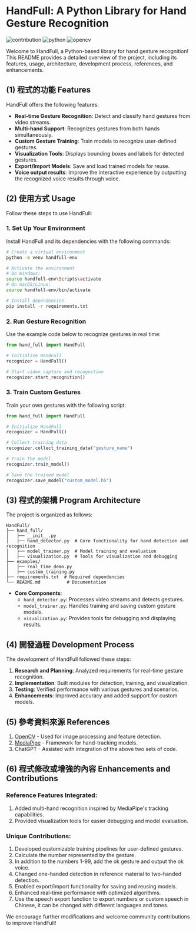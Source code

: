 # HandFull: A Python Library for Hand Gesture Recognition

![contribution](https://img.shields.io/badge/contributions-welcome-blue)
![python](https://img.shields.io/badge/Python-3.9_or_later-green)
![opencv](https://img.shields.io/badge/OpenCV-4.5_or_later-green)

Welcome to HandFull, a Python-based library for hand gesture recognition! This README provides a detailed overview of the project, including its features, usage, architecture, development process, references, and enhancements.

## (1) 程式的功能 Features

HandFull offers the following features:

- **Real-time Gesture Recognition**: Detect and classify hand gestures from video streams.
- **Multi-hand Support**: Recognizes gestures from both hands simultaneously.
- **Custom Gesture Training**: Train models to recognize user-defined gestures.
- **Visualization Tools**: Displays bounding boxes and labels for detected gestures.
- **Export/Import Models**: Save and load trained models for reuse.
- **Voice output results**: Improve the interactive experience by outputting the recognized voice results through voice.

## (2) 使用方式 Usage

Follow these steps to use HandFull:

### 1. Set Up Your Environment

Install HandFull and its dependencies with the following commands:

```bash
# Create a virtual environment
python -m venv handfull-env

# Activate the environment
# On Windows:
source handfull-env\Scripts\activate
# On macOS/Linux:
source handfull-env/bin/activate

# Install dependencies
pip install -r requirements.txt
```

### 2. Run Gesture Recognition

Use the example code below to recognize gestures in real time:

```python
from hand_full import HandFull

# Initialize HandFull
recognizer = HandFull()

# Start video capture and recognition
recognizer.start_recognition()
```

### 3. Train Custom Gestures

Train your own gestures with the following script:

```python
from hand_full import HandFull

# Initialize HandFull
recognizer = HandFull()

# Collect training data
recognizer.collect_training_data("gesture_name")

# Train the model
recognizer.train_model()

# Save the trained model
recognizer.save_model("custom_model.h5")
```

## (3) 程式的架構 Program Architecture

The project is organized as follows:

```
HandFull/
├── hand_full/
│   ├── __init__.py
│   ├── hand_detector.py  # Core functionality for hand detection and recognition
│   ├── model_trainer.py  # Model training and evaluation
│   ├── visualization.py  # Tools for visualization and debugging
├── examples/
│   ├── real_time_demo.py
│   ├── custom_training.py
├── requirements.txt  # Required dependencies
└── README.md          # Documentation
```

- **Core Components**:
  - `hand_detector.py`: Processes video streams and detects gestures.
  - `model_trainer.py`: Handles training and saving custom gesture models.
  - `visualization.py`: Provides tools for debugging and displaying results.

## (4) 開發過程 Development Process

The development of HandFull followed these steps:

1. **Research and Planning**: Analyzed requirements for real-time gesture recognition.
2. **Implementation**: Built modules for detection, training, and visualization.
3. **Testing**: Verified performance with various gestures and scenarios.
4. **Enhancements**: Improved accuracy and added support for custom models.

## (5) 參考資料來源 References

1. [OpenCV](https://opencv.org/) - Used for image processing and feature detection.
2. [MediaPipe](https://mediapipe.dev/) - Framework for hand-tracking models.
3. ChatGPT - Assisted with integration of the above two sets of code.

## (6) 程式修改或增強的內容 Enhancements and Contributions

### Reference Features Integrated:
1. Added multi-hand recognition inspired by MediaPipe's tracking capabilities.
2. Provided visualization tools for easier debugging and model evaluation.

### Unique Contributions:
1. Developed customizable training pipelines for user-defined gestures.
2. Calculate the number represented by the gesture.
3. In addition to the numbers 1-99, add the ok gesture and output the ok voice.
4. Changed one-handed detection in reference material to two-handed detection.
5. Enabled export/import functionality for saving and reusing models.
6. Enhanced real-time performance with optimized algorithms.
7. Use the speech export function to export numbers or custom speech in Chinese, it can be changed with different languages ​​and tones.

We encourage further modifications and welcome community contributions to improve HandFull!


